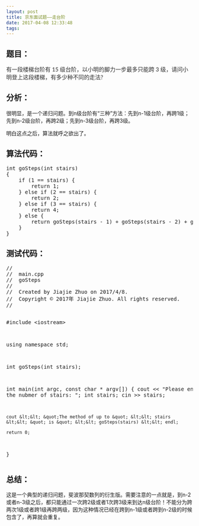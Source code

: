 ```yaml
---
layout: post
title: 京东面试题——走台阶
date: 2017-04-08 12:33:48
tags:
---
```



<h2>题目：</h2>
<p><span style="color:rgb(46,46,46); font-family:&quot;Microsoft YaHei&quot;,宋体,Lato,&quot;Helvetica Neue&quot;,Helvetica,Arial,sans-serif; font-size:15px">有一段楼梯台阶有 15 级台阶，以小明的脚力一步最多只能跨 3 级，请问小明登上这段楼梯，有多少种不同的走法?</span><br>
</p>
<h2>分析：</h2>
<p>很明显，是一个递归问题。到n级台阶有“三种”方法：先到n-1级台阶，再跨1级；先到n-2级台阶，再跨2级；先到n-3级台阶，再跨3级。</p>
<p>明白这点之后，算法就呼之欲出了。</p>
<h2>算法代码：</h2>
<p></p>
<pre code_snippet_id="2319372" snippet_file_name="blog_20170408_1_2276381"  name="code" class="cpp">int goSteps(int stairs)
{
    if (1 == stairs) {
        return 1;
    } else if (2 == stairs) {
        return 2;
    } else if (3 == stairs) {
        return 4;
    } else {
        return goSteps(stairs - 1) + goSteps(stairs - 2) + goSteps(stairs - 3);
    }
}</pre>
<p></p>
<h2>测试代码：</h2>
<p></p>
<pre code_snippet_id="2319372" snippet_file_name="blog_20170408_2_3421433"  name="code" class="cpp">//
//  main.cpp
//  goSteps
//
//  Created by Jiajie Zhuo on 2017/4/8.
//  Copyright &copy; 2017年 Jiajie Zhuo. All rights reserved.
//

#include &lt;iostream&gt;

using namespace std;

int goSteps(int stairs);

int main(int argc, const char * argv[]) {
    cout &lt;&lt; &quot;Please enter the nubmer of stairs: &quot;;
    int stairs;
    cin &gt;&gt; stairs;
    
    cout &lt;&lt; &quot;The method of up to &quot; &lt;&lt; stairs &lt;&lt; &quot; is &quot; &lt;&lt; goSteps(stairs) &lt;&lt; endl;
    
    return 0;
}</pre>
<p></p>
<h2>总结：</h2>
<p>这是一个典型的递归问题，斐波那契数列的衍生版。需要注意的一点就是，到n-2或者n-3级之后，都只能通过一次跨2级或者1次跨3级来到达n级台阶！不能分为跨两次1级或者跨1级再跨两级，因为这种情况已经在跨到n-1级或者跨到n-2级的时候包含了，再算就会重复。</p>
